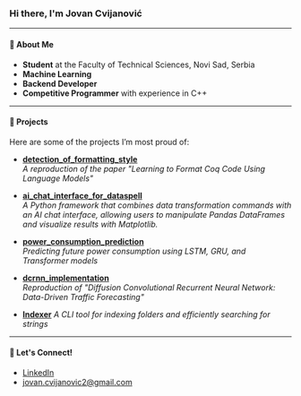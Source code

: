 ### Hi there, I'm Jovan Cvijanović

---

#### 🚀 About Me
-  **Student** at the Faculty of Technical Sciences, Novi Sad, Serbia
-  **Machine Learning**
-  **Backend Developer**
-  **Competitive Programmer** with experience in C++

---

#### 🚀 Projects
Here are some of the projects I’m most proud of:

- [**detection_of_formatting_style**](https://github.com/AStroCvijo/detection_of_formatting_style)  
  *A reproduction of the paper "Learning to Format Coq Code Using Language Models"*

- [**ai_chat_interface_for_dataspell**](https://github.com/AStroCvijo/ai_chat_interface_for_dataspell)  
  *A Python framework that combines data transformation commands with an AI chat interface, allowing users to manipulate Pandas DataFrames and visualize results with Matplotlib.*  

- [**power_consumption_prediction**](https://github.com/AStroCvijo/power_consumption_prediction)  
  *Predicting future power consumption using LSTM, GRU, and Transformer models*  

- [**dcrnn_implementation**](https://github.com/AStroCvijo/dcrnn_implementation)  
  *Reproduction of "Diffusion Convolutional Recurrent Neural Network: Data-Driven Traffic Forecasting"*  

- [**Indexer**](https://github.com/AStroCvijo/Indexer)
  *A CLI tool for indexing folders and efficiently searching for strings*  

---

#### 🚀 Let's Connect!
-  [LinkedIn](https://www.linkedin.com/in/jovan-cvijanović-328464111)
-  [jovan.cvijanovic2@gmail.com](mailto:jovan.cvijanovic2@gmail.com)
